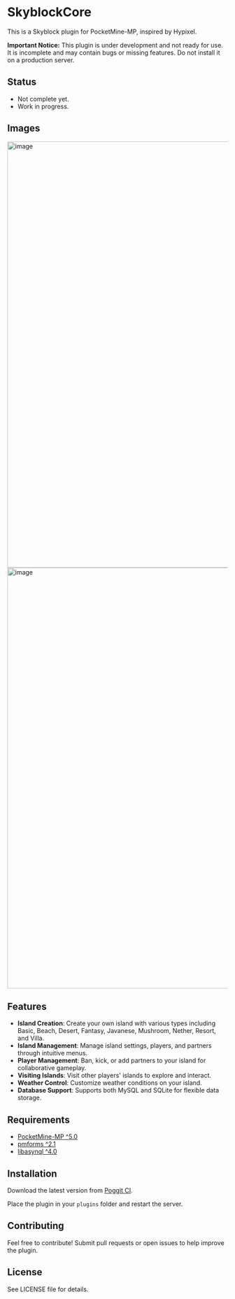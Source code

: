 # SkyblockCore

This is a Skyblock plugin for PocketMine-MP, inspired by Hypixel.

**Important Notice:** This plugin is under development and not ready for use. It is incomplete and may contain bugs or missing features. Do not install it on a production server.

## Status
- Not complete yet.
- Work in progress.

## Images
<img width="1889" height="974" alt="image" src="https://github.com/user-attachments/assets/04a9f6e7-96bf-4ff1-a1b2-3be6a7dd6350" />

<img width="1902" height="962" alt="image" src="https://github.com/user-attachments/assets/62eb0b24-3b8a-4a98-9823-895e6eeb4abe" />


## Features

- **Island Creation**: Create your own island with various types including Basic, Beach, Desert, Fantasy, Javanese, Mushroom, Nether, Resort, and Villa.
- **Island Management**: Manage island settings, players, and partners through intuitive menus.
- **Player Management**: Ban, kick, or add partners to your island for collaborative gameplay.
- **Visiting Islands**: Visit other players' islands to explore and interact.
- **Weather Control**: Customize weather conditions on your island.
- **Database Support**: Supports both MySQL and SQLite for flexible data storage.

## Requirements

- [PocketMine-MP ^5.0](https://github.com/pmmp/PocketMine-MP/releases)
- [pmforms ^2.1](https://poggit.pmmp.io/p/pmforms)
- [libasynql ^4.0](https://poggit.pmmp.io/p/libasynql)

## Installation

Download the latest version from [Poggit CI](https://poggit.pmmp.io/ci/pixelforge-studios-PMMP/SkyblockCore).

Place the plugin in your `plugins` folder and restart the server.

## Contributing
Feel free to contribute! Submit pull requests or open issues to help improve the plugin.

## License
See LICENSE file for details.
